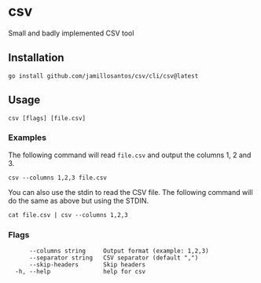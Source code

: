 # csv

Small and badly implemented CSV tool

## Installation

```
go install github.com/jamillosantos/csv/cli/csv@latest
```

## Usage

```
csv [flags] [file.csv]
```

### Examples

The following command will read `file.csv` and output the columns 1, 2 and 3.
```
csv --columns 1,2,3 file.csv
```

You can also use the stdin to read the CSV file. The following command will do the same as above but using the STDIN.
```
cat file.csv | csv --columns 1,2,3
```

### Flags

```
      --columns string     Output format (example: 1,2,3)
      --separator string   CSV separator (default ",")
      --skip-headers       Skip headers
  -h, --help               help for csv
```